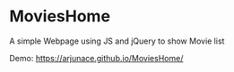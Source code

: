 # MoviesHome
A simple Webpage using JS and jQuery to show Movie list

Demo: https://arjunace.github.io/MoviesHome/
